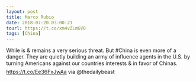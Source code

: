 ```yaml
---
layout: post
title: Marco Rubio
date: 2018-07-20 03:00:21
tourl: https://t.co/xm4vZLmGV0
tags: [China]
---
```

While is &amp; remains a very serious threat. But #China is even more of a danger. They are quietly building an army of influence agents in the U.S. by turning Americans against our countries interests &amp; in favor of Chinas.  https://t.co/Ee36FxJwAa via @thedailybeast